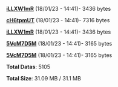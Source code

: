 [**iLLXW1mR**](/data/iLLXW1mR.txt) (18/01/23 - 14:41)- 3436 bytes

[**cH6tpmUT**](/data/cH6tpmUT.txt) (18/01/23 - 14:41)- 7316 bytes

[**iLLXW1mR**](/data/iLLXW1mR.txt) (18/01/23 - 14:41)- 3436 bytes

[**5VcM7D5M**](/data/5VcM7D5M.txt) (18/01/23 - 14:41)- 3165 bytes

[**5VcM7D5M**](/data/5VcM7D5M.txt) (18/01/23 - 14:41)- 3165 bytes

**Total Datas**: 5105

**Total Size**: 31.09 MB / 31.1 MB